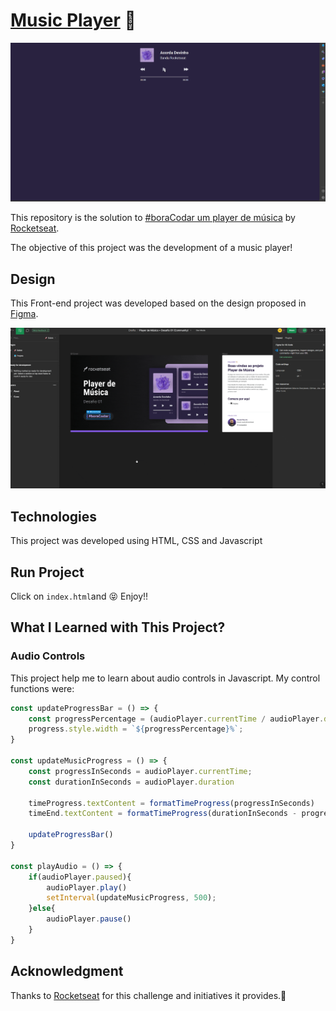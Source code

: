 # [Music Player]() 🚀

![](.github/banner.gif)

This repository is the solution to [#boraCodar um player de música](https://www.rocketseat.com.br/boracodar#) by [Rocketseat](https://www.rocketseat.com.br/). 

The objective of this project was the development of a music player!

## Design

This Front-end project was developed based on the design proposed in [Figma](https://www.figma.com/file/toCNbYGd4RjuIxvU8MXtk1/Player-de-M%C3%BAsica-%E2%80%A2-Desafio-01-(Community)?type=design&node-id=1%3A62&mode=dev).

![](.github/animation.gif)

## Technologies

This project was developed using HTML, CSS and Javascript

## Run Project

Click on `index.html`and 😝 Enjoy!!

## What I Learned with This Project?

### Audio Controls

This project help me to learn about audio controls in Javascript. My control functions were:

```js
const updateProgressBar = () => {
    const progressPercentage = (audioPlayer.currentTime / audioPlayer.duration) * 100
    progress.style.width = `${progressPercentage}%`;
}

const updateMusicProgress = () => {
    const progressInSeconds = audioPlayer.currentTime;
    const durationInSeconds = audioPlayer.duration

    timeProgress.textContent = formatTimeProgress(progressInSeconds)
    timeEnd.textContent = formatTimeProgress(durationInSeconds - progressInSeconds)

    updateProgressBar()
}

const playAudio = () => {
    if(audioPlayer.paused){
        audioPlayer.play()
        setInterval(updateMusicProgress, 500);
    }else{
        audioPlayer.pause()
    }   
}
```

## Acknowledgment

Thanks to [Rocketseat](https://www.rocketseat.com.br/) for this challenge and initiatives it provides.🚀
